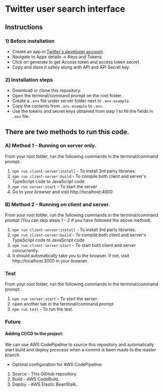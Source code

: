 
# Twitter user search interface

## Instructions

### 1) Before installation
* Create an app in [Twitter's developer account](https://developer.twitter.com/en/apps).
* Navigate to Apps details -> Keys and Tokens
* Click on generate to get Access token and access token secret.
* Copy and store it safely along with API and API Secret key.
  
### 2) Installation steps
* Download or clone this repository.
* Open the terminal/command prompt on the root folder.
* Create a `.env` file under server folder next to `.env.example`.
* Copy the contents from `.env.example` to `.env`.
* Use the tokens and secret keys obtained from step 1 to fill the fields in `.env` file.
  
## There are two methods to run this code. 
  
### A) Method 1 - Running on server only.
From your root folder, run the following commands in the terminal/command prompt.
1. `npm run client-server:install` - To install 3rd party libraries.
2. `npm run client-server:build` - To compile both client and server's TypeScript code to JavaScript code.
3. `npm run server:start` - To start the server
4. Go to your browser and visit http://localhost:4000

### B) Method 2 - Running on client and server.
From your root folder, run the following commands in the terminal/command prompt (You can skip steps 1 - 2 if you have followed the above method).
1. `npm run client-server:install` - To install 3rd party libraries.
2. `npm run client-server:build` - To compile both client and server's TypeScript code to JavaScript code.
3. `npm run client-server:start` - To start both client and server concurrently.
4. It should automatically take you to the browser. If not, visit http://localhost:3000 in your browser.

### Test
From your root folder, run the following commands in the terminal/command prompt.
1. `npm run server:start` - To start the server.
2. open another tab in the terminal/command prompt
3. `npm run test` - To run the test.

### Future

#### Adding CI/CD to the project:
We can use AWS CodePipeline to source this repository and automatically start build and deploy prcocess when a commit is been made to the master branch.
* Optimal configuration for AWS CodePipeline:
1. Source - This GitHub repository.
2. Build - AWS CodeBuild.
3. Deploy - AWS Elastic BeanStalk.


